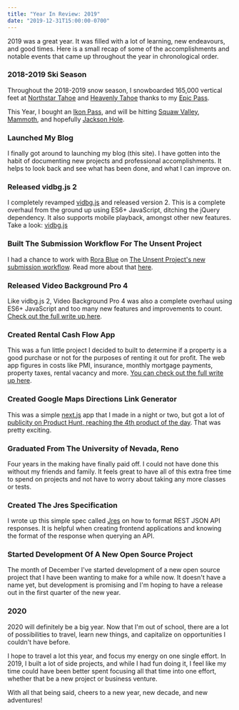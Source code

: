 ```yaml
---
title: "Year In Review: 2019"
date: "2019-12-31T15:00:00-0700"
---
```


2019 was a great year. It was filled with a lot of learning, new endeavours, and good times. Here is a small recap of some of the accomplishments and notable events that came up throughout the year in chronological order.

### 2018-2019 Ski Season

Throughout the 2018-2019 snow season, I snowboarded 165,000 vertical feet at [Northstar Tahoe](https://www.northstarcalifornia.com/) and [Heavenly Tahoe](https://www.skiheavenly.com/) thanks to my [Epic Pass](https://www.epicpass.com/).

This Year, I bought an [Ikon Pass](https://www.ikonpass.com/), and will be hitting [Squaw Valley](https://squawalpine.com/), [Mammoth](https://www.mammothmountain.com/), and hopefully [Jackson Hole](https://www.jacksonhole.com/).

### Launched My Blog

I finally got around to launching my blog (this site). I have gotten into the habit of documenting new projects and professional accomplishments. It helps to look back and see what has been done, and what I can improve on.

### Released vidbg.js 2

I completely revamped [vidbg.js](https://github.com/blakewilson/vidbg) and released version 2. This is a complete overhaul from the ground up using ES6+ JavaScript, ditching the jQuery dependency. It also supports mobile playback, amongst other new features. Take a look: [vidbg.js](https://github.com/blakewilson/vidbg)

### Built The Submission Workflow For The Unsent Project

I had a chance to work with [Rora Blue](https://www.instagram.com/rorablue/) on [The Unsent Project's new submission workflow](http://theunsentproject.com/submit). Read more about that [here](/unsent-project-boosting-conversions-4x-with-react/).

### Released Video Background Pro 4

Like vidbg.js 2, Video Background Pro 4 was also a complete overhaul using ES6+ JavaScript and too many new features and improvements to count. [Check out the full write up here](/video-background-pro-v4-released/).

### Created Rental Cash Flow App

This was a fun little project I decided to built to determine if a property is a good purchase or not for the purposes of renting it out for profit. The web app figures in costs like PMI, insurance, monthly mortgage payments, property taxes, rental vacancy and more. [You can check out the full write up here](/i-just-launched-my-rental-cash-flow-calculator-app/).

### Created Google Maps Directions Link Generator

This was a simple [next.js](https://nextjs.org/) app that I made in a night or two, but got a lot of [publicity on Product Hunt, reaching the 4th product of the day](https://www.producthunt.com/posts/google-maps-directions-link-generator). That was pretty exciting.

### Graduated From The University of Nevada, Reno

Four years in the making have finally paid off. I could not have done this without my friends and family. It feels great to have all of this extra free time to spend on projects and not have to worry about taking any more classes or tests.

### Created The Jres Specification

I wrote up this simple spec called [Jres](https://jres.dev) on how to format REST JSON API responses. It is helpful when creating frontend applications and knowing the format of the response when querying an API.

### Started Development Of A New Open Source Project

The month of December I've started development of a new open source project that I have been wanting to make for a while now. It doesn't have a name yet, but development is promising and I'm hoping to have a release out in the first quarter of the new year.

### 2020

2020 will definitely be a big year. Now that I'm out of school, there are a lot of possibilities to travel, learn new things, and capitalize on opportunities I couldn't have before.

I hope to travel a lot this year, and focus my energy on one single effort. In 2019, I built a lot of side projects, and while I had fun doing it, I feel like my time could have been better spent focusing all that time into one effort, whether that be a new project or business venture.

With all that being said, cheers to a new year, new decade, and new adventures!

